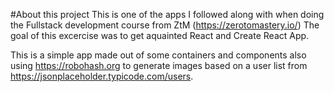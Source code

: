 #About this project
This is one of the apps I followed along with when doing the Fullstack development course from ZtM (https://zerotomastery.io/)
The goal of this excercise was to get aquainted React and Create React App.

This is a simple app made out of some containers and components also using https://robohash.org to generate images based on a user list from https://jsonplaceholder.typicode.com/users.
